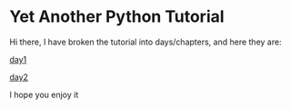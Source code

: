 Yet Another Python Tutorial
===========================

Hi there, I have broken the tutorial into days/chapters, and here they are:

[day1](/day1.md)

[day2](/day2.md)


I hope you enjoy it
